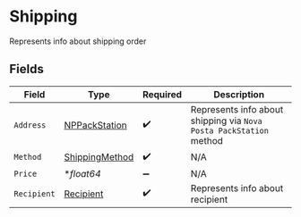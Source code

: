 # Shipping

Represents info about shipping order


## Fields

| Field                                                              | Type                                                               | Required                                                           | Description                                                        |
| ------------------------------------------------------------------ | ------------------------------------------------------------------ | ------------------------------------------------------------------ | ------------------------------------------------------------------ |
| `Address`                                                          | [NPPackStation](../../models/shared/nppackstation.md)              | :heavy_check_mark:                                                 | Represents info about shipping via `Nova Posta PackStation` method |
| `Method`                                                           | [ShippingMethod](../../models/shared/shippingmethod.md)            | :heavy_check_mark:                                                 | N/A                                                                |
| `Price`                                                            | **float64*                                                         | :heavy_minus_sign:                                                 | N/A                                                                |
| `Recipient`                                                        | [Recipient](../../models/shared/recipient.md)                      | :heavy_check_mark:                                                 | Represents info about recipient                                    |